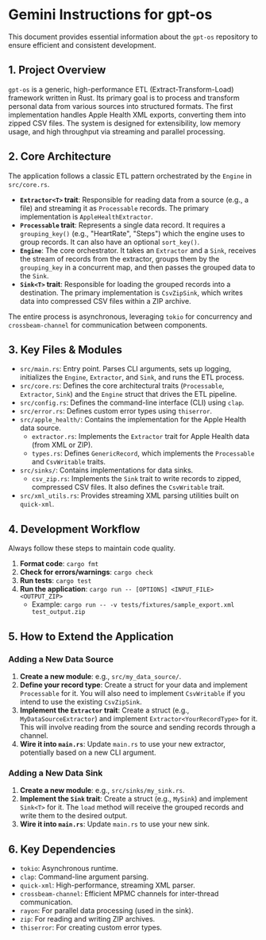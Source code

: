 # Gemini Instructions for gpt-os

This document provides essential information about the `gpt-os` repository to ensure efficient and consistent development.

## 1. Project Overview

`gpt-os` is a generic, high-performance ETL (Extract-Transform-Load) framework written in Rust. Its primary goal is to process and transform personal data from various sources into structured formats. The first implementation handles Apple Health XML exports, converting them into zipped CSV files. The system is designed for extensibility, low memory usage, and high throughput via streaming and parallel processing.

## 2. Core Architecture

The application follows a classic ETL pattern orchestrated by the `Engine` in `src/core.rs`.

-   **`Extractor<T>` trait**: Responsible for reading data from a source (e.g., a file) and streaming it as `Processable` records. The primary implementation is `AppleHealthExtractor`.
-   **`Processable` trait**: Represents a single data record. It requires a `grouping_key()` (e.g., "HeartRate", "Steps") which the engine uses to group records. It can also have an optional `sort_key()`.
-   **`Engine`**: The core orchestrator. It takes an `Extractor` and a `Sink`, receives the stream of records from the extractor, groups them by the `grouping_key` in a concurrent map, and then passes the grouped data to the `Sink`.
-   **`Sink<T>` trait**: Responsible for loading the grouped records into a destination. The primary implementation is `CsvZipSink`, which writes data into compressed CSV files within a ZIP archive.

The entire process is asynchronous, leveraging `tokio` for concurrency and `crossbeam-channel` for communication between components.

## 3. Key Files & Modules

-   `src/main.rs`: Entry point. Parses CLI arguments, sets up logging, initializes the `Engine`, `Extractor`, and `Sink`, and runs the ETL process.
-   `src/core.rs`: Defines the core architectural traits (`Processable`, `Extractor`, `Sink`) and the `Engine` struct that drives the ETL pipeline.
-   `src/config.rs`: Defines the command-line interface (CLI) using `clap`.
-   `src/error.rs`: Defines custom error types using `thiserror`.
-   `src/apple_health/`: Contains the implementation for the Apple Health data source.
    -   `extractor.rs`: Implements the `Extractor` trait for Apple Health data (from XML or ZIP).
    -   `types.rs`: Defines `GenericRecord`, which implements the `Processable` and `CsvWritable` traits.
-   `src/sinks/`: Contains implementations for data sinks.
    -   `csv_zip.rs`: Implements the `Sink` trait to write records to zipped, compressed CSV files. It also defines the `CsvWritable` trait.
-   `src/xml_utils.rs`: Provides streaming XML parsing utilities built on `quick-xml`.

## 4. Development Workflow

Always follow these steps to maintain code quality.

1.  **Format code**: `cargo fmt`
2.  **Check for errors/warnings**: `cargo check`
3.  **Run tests**: `cargo test`
4.  **Run the application**: `cargo run -- [OPTIONS] <INPUT_FILE> <OUTPUT_ZIP>`
    -   Example: `cargo run -- -v tests/fixtures/sample_export.xml test_output.zip`

## 5. How to Extend the Application

### Adding a New Data Source

1.  **Create a new module**: e.g., `src/my_data_source/`.
2.  **Define your record type**: Create a struct for your data and implement `Processable` for it. You will also need to implement `CsvWritable` if you intend to use the existing `CsvZipSink`.
3.  **Implement the `Extractor` trait**: Create a struct (e.g., `MyDataSourceExtractor`) and implement `Extractor<YourRecordType>` for it. This will involve reading from the source and sending records through a channel.
4.  **Wire it into `main.rs`**: Update `main.rs` to use your new extractor, potentially based on a new CLI argument.

### Adding a New Data Sink

1.  **Create a new module**: e.g., `src/sinks/my_sink.rs`.
2.  **Implement the `Sink` trait**: Create a struct (e.g., `MySink`) and implement `Sink<T>` for it. The `load` method will receive the grouped records and write them to the desired output.
3.  **Wire it into `main.rs`**: Update `main.rs` to use your new sink.

## 6. Key Dependencies

-   `tokio`: Asynchronous runtime.
-   `clap`: Command-line argument parsing.
-   `quick-xml`: High-performance, streaming XML parser.
-   `crossbeam-channel`: Efficient MPMC channels for inter-thread communication.
-   `rayon`: For parallel data processing (used in the sink).
-   `zip`: For reading and writing ZIP archives.
-   `thiserror`: For creating custom error types.
